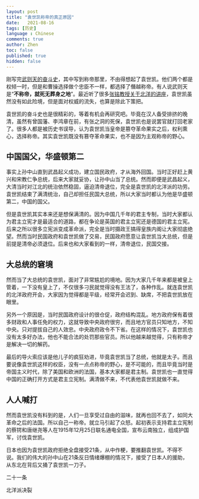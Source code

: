 ```yaml
---
layout: post
title: "袁世凯称帝的真正原因"
date:   2021-08-16
tags: [历史]
language : Chinese
comments: true
author: Zhen
toc: false
published: true
hidden: false
---
```

刚写完[武则天的奋斗史](/唯一女皇武则天的奋斗史)，其中写到称帝那里，不由得想起了袁世凯。他们两个都是权倾一时，但是和曹操选择做个忠臣不一样，都选择了僭越称帝。有人说武则天是“**不称帝，就死无葬身之地**”。最近听了很多[张铭教授关于北洋的讲座](https://youtu.be/u28-yNfNPHQ)，袁世凯虽然没有如此险境，但是面对权威的流失，也算是除此下策把。

袁世凯的奋斗史也是很精彩的，等着有机会再研究吧。毕竟在汉人备受排挤的晚清，虽然有曾国藩、李鸿章在前，有张之洞的死保，袁世凯也是说罢官就打回老家了。很多人都是被历史书误导，认为袁世凯当皇帝是篡夺革命果实之后，权利熏心，选择称帝。其实袁世凯既没有篡夺革命果实，也不是因为主观称帝的野心。

## 中国国父，华盛顿第二
事实上孙中山直到武昌起义成功，建立国民政府，才从海外回国。当时正好赶上黄兴和宋教仁争总统，后来大家就妥协，让孙中山当了总统。然而即便是武昌起义，大清当时对江北的统治依然稳固，逼迫清帝退位，完全是袁世凯的北洋派的功劳。袁世凯结束了满清统治，自己却担任民国大总统，所以大家当时都认为他是华盛顿第二，中国的国父。

但是袁世凯其实本来还是想保满清的。因为中国几千年的君主专制，当时大家都认为君主立宪才是最适合的道路，都在争论是英国的君主立宪还是德国的君主立宪。后来之所以很多立宪派变成革命派，完全是当时摄政王搞得皇族内阁让大家彻底绝望。然而当时民国政府和袁世凯做了交易，民国政府愿意让袁世凯当大总统，但是前提是清帝必须退位。后来也和大家看到的一样，清帝退位，民国交接。

## 大总统的窘境
然而当了大总统的袁世凯，面对了非常尴尬的境地。因为大家几千年来都是被皇上管着，一下没有皇上了，不仅很多刁民就觉得没有王法了，各种作乱。就连袁世凯的北洋政府开会，大家因为觉得都是平级，经常开会迟到、缺席，不把袁世凯放在眼里。

另外一个原因是，当时民国政府设计的很仓促，政府结构混乱。地方政府保有着很多财政和人事任免的权力，这就导致中央政府很穷，而且地方官员只知地方，不知中央。只对提拔自己的人效忠。中央政府政令不下省。在这样的情况下，袁世凯也没有太多好办法，他也不能合法的处罚那些官员。所以他越来越觉得，只有称帝才是解决一切的解药。

最后的导火索应该是他儿子的疯狂劝进，毕竟袁世凯当了总统，他就是太子。而且要说像袁世凯这样的权臣，没有一点点称帝的野心，是不可能的，而且毕竟当时是帝国主义时代，除了美国和欧洲的法国，基本大家都是君主制。袁世凯也一直觉得中国的正确打开方式是君主立宪制。满清做不来，不代表他袁世凯就做不来。

## 人人喊打
然而袁世凯没有料到的是，人们一旦享受过自由的滋味，就再也回不去了，如同大革命之后的法国。所以自己一称帝。就立马引起了众怒。起初表示支持君主立宪制的蔡锷和唐继尧等人在1915年12月25日联名通电全国，宣布云南独立，组成护国军，讨伐袁世凯。

日本也因为袁世凯政府拒绝全盘接受21条，从中作梗，要推翻袁世凯。不得不说。我们的伟大的孙中山在21条反日情绪爆棚的情况下，接受了日本人的援助，从东北在背后又捅了袁世凯一刀子。

二十一条

北洋派决裂
<!--stackedit_data:
eyJoaXN0b3J5IjpbLTM4MzI3MTIsLTEwMTc0MDk4OSw2Nzc4OT
MyMTEsOTY1MzEzMTYzLDEyNjQ2MzA1NTBdfQ==
-->